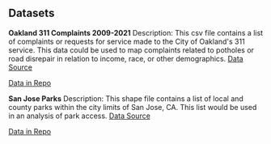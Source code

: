 ## Datasets
**Oakland 311 Complaints 2009-2021**
Description: This csv file contains a list of complaints or requests for service made to the City of Oakland's 311 service. This data could be used to map complaints related to potholes or road disrepair in relation to income, race, or other demographics. 
[Data Source](https://data.oaklandca.gov/Infrastructure/OAK-311-Service-Request-Map/yp8e-dukj)

[Data in Repo](https://github.com/nickmooreucla/up206a-nick/tree/main/data)

**San Jose Parks**
Description: This shape file contains a list of  local and county parks within the city limits of San Jose, CA. This list would be used in an analysis of park access. 
[Data Source](https://data.sanjoseca.gov/dataset/park1)

[Data in Repo](https://github.com/nickmooreucla/up206a-nick/tree/main/data)
